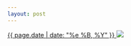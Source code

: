 ```yaml
---
layout: post
---
```


<p>
  <a href="/354">
    <time>{{ page.date | date: "%e %B, %Y" }}</time>
  </a>
  <a href="/354"><img src="{{ site.assets_url }}/354.jpg"/></a>
</p>
